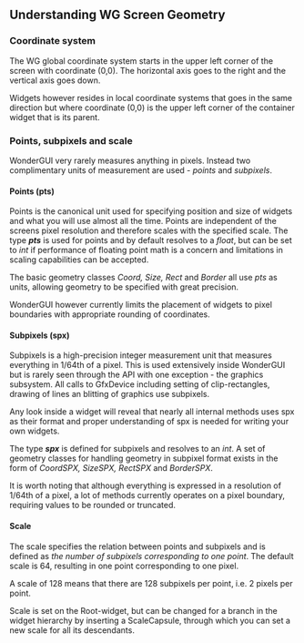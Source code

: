 ## Understanding WG Screen Geometry



### Coordinate system

The WG global coordinate system starts in the upper left corner of the screen with coordinate (0,0). The horizontal axis goes to the right and the vertical axis goes down.

Widgets however resides in local coordinate systems that goes in the same direction but where coordinate (0,0) is the upper left corner of the container widget that is its parent.



### Points, subpixels and scale

WonderGUI very rarely measures anything in pixels. Instead two complimentary units of measurement are used - *points* and *subpixels*.

#### Points (pts)

Points is the canonical unit used for specifying position and size of widgets and what you will use almost all the time. Points are independent of the screens pixel resolution and therefore scales with the specified scale. The type ***pts*** is used for points and by default resolves to a *float*, but can be set to *int* if performance of floating point math is a concern and limitations in scaling capabilities can be accepted.

The basic geometry classes *Coord, Size, Rect* and *Border* all use *pts* as units, allowing geometry to be specified with great precision.

WonderGUI however currently limits the placement of widgets to pixel boundaries with appropriate rounding of coordinates.

#### Subpixels (spx)

Subpixels is a high-precision integer measurement unit that measures everything in 1/64th of a pixel. This is used extensively inside WonderGUI but is rarely seen through the API with one exception - the graphics subsystem. All calls to GfxDevice including setting of clip-rectangles, drawing of lines an blitting of graphics use subpixels.

Any look inside a widget will reveal that nearly all internal methods uses spx as their format and proper understanding of spx is needed for writing your own widgets.

The type ***spx*** is defined for subpixels and resolves to an *int*. A set of geometry classes for handling geometry in subpixel format exists in the form of *CoordSPX, SizeSPX, RectSPX* and *BorderSPX*.

It is worth noting that although everything is expressed in a resolution of 1/64th of a pixel, a lot of methods currently operates on a pixel boundary, requiring values to be rounded or truncated.

#### Scale

The scale specifies the relation between points and subpixels and is defined as *the number of subpixels corresponding to one point*. The default scale is 64, resulting in one point corresponding to one pixel.

A scale of 128 means that there are 128 subpixels per point, i.e. 2 pixels per point.

Scale is set on the Root-widget, but can be changed for a branch in the widget hierarchy by inserting a ScaleCapsule, through which you can set a new scale for all its descendants. 
